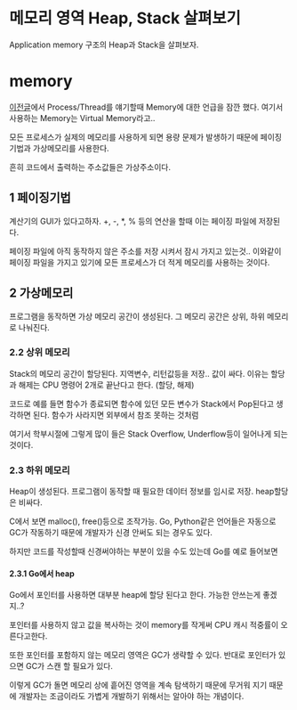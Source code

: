 # 메모리 영역 Heap, Stack 살펴보기


Application memory 구조의 Heap과 Stack을 살펴보자.

<!--more-->

# memory

[이전글](https://jaejin1.github.io/2019/11/06/os/ComputerStructure/)에서 Process/Thread를 얘기할때 Memory에 대한 언급을 잠깐 했다. 여기서 사용하는 Memory는 Virtual Memory라고..

모든 프로세스가 실제의 메모리를 사용하게 되면 용량 문제가 발생하기 때문에 페이징 기법과 가상메모리를 사용한다.

흔히 코드에서 출력하는 주소값들은 가상주소이다.

## 1 페이징기법

계산기의 GUI가 있다고하자. +, -, *, % 등의 연산을 할때 이는 페이징 파일에 저장된다. 

페이징 파일에 아직 동작하지 않은 주소를 저장 시켜서 잠시 가지고 있는것.. 이와같이 페이징 파일을 가지고 있기에 모든 프로세스가 더 적게 메모리를 사용하는 것이다.

## 2 가상메모리

프로그램을 동작하면 가상 메모리 공간이 생성된다. 그 메모리 공간은 상위, 하위 메모리로 나눠진다.

### 2.2 상위 메모리

Stack의 메모리 공간이 할당된다. 지역변수, 리턴값등을 저장.. 값이 싸다. 이유는 할당과 해제는 CPU 명령어 2개로 끝난다고 한다. (할당, 해제)

코드로 예를 들면 함수가 종료되면 함수에 있던 모든 변수가 Stack에서 Pop된다고 생각하면 된다. 함수가 사라지면 외부에서 참조 못하는 것처럼

여기서 학부시절에 그렇게 많이 들은 Stack Overflow, Underflow등이 일어나게 되는 것이다.

### 2.3 하위 메모리

Heap이 생성된다. 프로그램이 동작할 때 필요한 데이터 정보를 임시로 저장. heap할당은 비싸다.

C에서 보면 malloc(), free()등으로 조작가능. Go, Python같은 언어들은 자동으로 GC가 작동하기 때문에 개발자가 신경 안써도 되는 경우도 있다. 

하지만 코드를 작성할때 신경써야하는 부분이 있을 수도 있는데 Go를 예로 들어보면

#### 2.3.1 Go에서 heap

Go에서 포인터를 사용하면 대부분 heap에 할당 된다고 한다. 가능한 안쓰는게 좋겠지..?

포인터를 사용하지 않고 값을 복사하는 것이 memory를 작게써 CPU 캐시 적중률이 오른다고한다. 

또한 포인터를 포함하지 않는 메모리 영역은 GC가 생략할 수 있다. 반대로 포인터가 있으면 GC가 스캔 할 필요가 있다.

이렇게 GC가 돌면 메모리 상에 흩어진 영역을 계속 탐색하기 때문에 무거워 지기 때문에 개발자는 조금이라도 가볍게 개발하기 위해서는 알아야 하는 개념이다.
